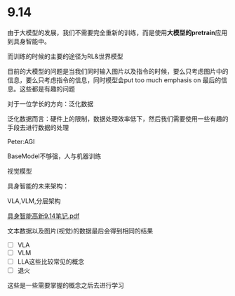 # 9.14

由于大模型的发展，我们不需要完全重新的训练，而是使用**大模型的pretrain**应用到具身智能中。

而训练的时候的主要的途径为RL&世界模型

目前的大模型的问题是当我们同时输入图片以及指令的时候，要么只考虑图片中的信息，要么只考虑指令的信息，同时模型会put too much emphasis on 最后的信息。这些都是有趣的问题





对于一位学长的方向：泛化数据

泛化数据而言：硬件上的限制，数据处理效率低下，然后我们需要使用一些有趣的手段去进行数据的处理

Peter:AGI 

BaseModel不够强，人与机器训练

视觉模型



具身智能的未来架构：

VLA,VLM,分层架构

 [具身智能高新9.14笔记.pdf](具身智能高新9.14笔记.pdf) 

文本数据以及图片(视觉)的数据最后会得到相同的结果



- [ ] VLA
- [ ] VLM
- [ ] LLA这些比较常见的概念
- [ ] 退火

这些是一些需要掌握的概念之后去进行学习





